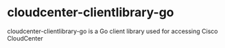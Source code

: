 # cloudcenter-clientlibrary-go

cloudcenter-clientlibrary-go is a Go client library used for accessing Cisco CloudCenter
